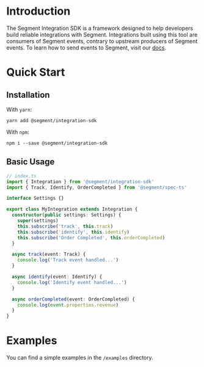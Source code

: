 # Introduction
The Segment Integration SDK is a framework designed to help developers build reliable integrations with Segment. Integrations built using this tool are consumers of Segment events, contrary to upstream producers of Segment events. To learn how to send events to Segment, visit our [docs](https://segment.com/docs/sources/).

# Quick Start
## Installation

With `yarn`:
```
yarn add @segment/integration-sdk
```

With `npm`:
```
npm i --save @segment/integration-sdk
```

## Basic Usage
```typescript
// index.ts
import { Integration } from '@segment/integration-sdk'
import { Track, Identify, OrderCompleted } from '@segment/spec-ts'

interface Settings {}

export class MyIntegration extends Integration {
  constructor(public settings: Settings) {
    super(settings)
    this.subscribe('track', this.track)
    this.subscribe('identify', this.identify)
    this.subscribe('Order Completed', this.orderCompleted)
  }

  async track(event: Track) {
    console.log('Track event handled...')
  }

  async identify(event: Identify) {
    console.log('Identify event handled...')
  }

  async orderCompleted(event: OrderCompleted) {
    console.log(event.properties.revenue)
  }
}
```

# Examples
You can find a simple examples in the `/examples` directory.
